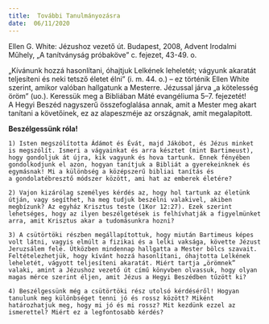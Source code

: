 ```yaml
---
title:  További Tanulmányozásra
date:  06/11/2020
---
```


Ellen G. White: Jézushoz vezető út. Budapest, 2008, Advent Irodalmi Műhely, „A tanítványság próbaköve” c. fejezet, 43-49. o.

„Kívánunk hozzá hasonlítani, óhajtjuk Lelkének leheletét; vágyunk akaratát teljesíteni és neki tetsző életet élni” (i. m. 44. o.) – ez történik Ellen White szerint, amikor valóban hallgatunk a Mesterre. Jézussal járva „a kötelesség öröm” (uo.). Keressük meg a Bibliában Máté evangéliuma 5–7. fejezetét! A Hegyi Beszéd nagyszerű összefoglalása annak, amit a Mester meg akart tanítani a követőinek, ez az alapeszméje az országnak, amit megalapított.

**Beszélgessünk róla!**

`1) Isten megszólította Ádámot és Évát, majd Jákóbot, és Jézus minket is megszólít. Ismeri a vágyainkat és arra késztet (mint Bartimeust), hogy gondoljuk át újra, kik vagyunk és hova tartunk. Ennek fényé­ben gondolkodjunk el azon, hogyan tanítjuk a Bibliát a gyerekeinknek és egymásnak! Mi a különbség a középszerű bibliai tanítás és a gondolatébresztő módszer között, ami hat az emberek életére?`

`2) Vajon kizárólag személyes kérdés az, hogy hol tartunk az életünk útján, vagy segíthet, ha meg tudjuk beszélni valakivel, akiben megbízunk? Az egyház Krisztus teste (1Kor 12:27). Ezek szerint lehetséges, hogy az ilyen beszélgetések is felhívhatják a figyelmünket arra, amit Krisztus akar a tudomásunkra hozni?`

`3) A csütörtöki részben megállapítottuk, hogy miután Bartimeus képes volt látni, vagyis elmúlt a fizikai és a lelki vaksága, követte Jézust Jeruzsálem felé. Útközben mindennap hallgatta a Mester bölcs szavait. Feltételezhetjük, hogy kívánt hozzá hasonlítani, óhajtotta Lelkének leheletét, vágyott teljesíteni akaratát. Miért tartja „örömnek” valaki, amint a Jézushoz vezető út című könyvben olvassuk, hogy olyan magas mérce szerint éljen, amit Jézus a Hegyi Beszédben tűzött ki?`

`4) Beszélgessünk még a csütörtöki rész utolsó kérdéséről! Hogyan tanulunk meg különbséget tenni jó és rossz között? Miként határozhatjuk meg, hogy mi jó és mi rossz? Mit kezdünk ezzel az ismerettel? Miért ez a legfontosabb kérdés?`